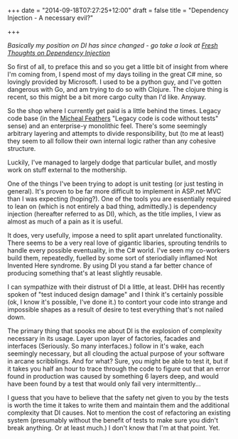 +++
date = "2014-09-18T07:27:25+12:00"
draft = false
title = "Dependency Injection - A necessary evil?"

+++

*Basically my position on DI has since changed - go take a look at [Fresh Thoughts on Dependency Injection](/2015/02/14/fresh-thoughts-on-dependency-injection/)*

So first of all, to preface this and so you get a little bit of insight from where I'm coming from, I spend most of my days toiling in the great C# mine, so lovingly provided by Microsoft. I used to be a python guy, and I've gotten dangerous with Go, and am trying to do so with Clojure. The clojure thing is recent, so this might be a bit more cargo culty than I'd like. Anyway.

<!--more-->

So the shop where I currently get paid is a little behind the times. Legacy code base 
(in the [Micheal Feathers](http://www.amazon.com/gp/product/0131177052/ref=as_li_tl?ie=UTF8&camp=1789&creative=390957&creativeASIN=0131177052&linkCode=as2&tag=byatlascom-20&linkId=A3OM5UCAGXASTXG3)
"Legacy code is code without tests" sense) and an enterprise-y monolithic feel. There's some seemingly arbitrary layering and attempts to divide responsibility, but (to me at least) they seem to all follow their own internal logic rather than any cohesive structure.
<img src="http://ir-na.amazon-adsystem.com/e/ir?t=byatlascom-20&l=as2&o=1&a=0131177052" width="1" height="1" border="0" alt="" style="border:none !important; margin:0px !important;" /> 

Luckily, I've managed to largely dodge that particular bullet, and mostly work on stuff external to the mothership. 

One of the things I've been trying to adopt is unit testing (or just testing in general). It's proven to be far more difficult to implement in ASP.net MVC than I was expecting (hoping?). One of the tools you are essentially required to lean on (which is not entirely a bad thing, admittedly.) is dependency injection (hereafter referred to as DI), which, as the title implies, I view as almost as much of a pain as it is useful.

It does, very usefully, impose a need to split apart unrelated functionality. There seems to be a very real love of gigantic libaries, sprouting tendrils to handle every possible eventuality, in the C# world. I've seen my co-workers build them, repeatedly, fuelled by some sort of steriodially inflamed Not Invented Here syndrome. By using DI you stand a far better chance of producing something that's at least slightly reusable.

I can sympathize with their distrust of DI a little, at least. DHH has recently spoken of "test induced design damage" and I think it's certainly possible (ok, I know it's possible, I've done it.) to contort your code into strange and impossible shapes as a result of desire to test everything that's not nailed down.

The primary thing that spooks me about DI is the explosion of complexity necessary in its usage. Layer upon layer of factories, facades and interfaces (Seriously. So many interfaces.) follow in it's wake, each seemingly necessary, but all clouding the actual purpose of your software in arcane scribblings. And for what? Sure, you might be able to test it, but if it takes you half an hour to trace through the code to figure out that an error found in production was caused by something 6 layers deep, and would have been found by a test that would only fail very intermittently...

I guess that you have to believe that the safety net given to you by the tests is worth the time it takes to write them and maintain them and the additional complexity that DI causes. Not to mention the cost of refactoring an existing system (presumably without the benefit of tests to make sure you didn't break anything. Or at least much.) I don't know that I'm at that point. Yet.